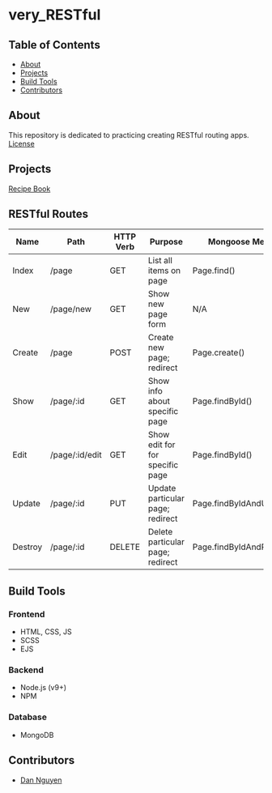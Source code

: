 # very_RESTful

## Table of Contents
* [About](#about)
* [Projects](#projects)
* [Build Tools](#build-tools)
* [Contributors](#contributors)


## About
This repository is dedicated to practicing creating RESTful routing apps.  
[License](https://github.com/ziggysauce/react-apps/blob/master/LICENSE.md)  


## Projects
[Recipe Book](https://github.com/ziggysauce/very_RESTful)


## RESTful Routes
| Name    | Path           | HTTP Verb | Purpose                          | Mongoose Method          |
| ------- | -------------- | --------- | -------------------------------- | ---------------          |
| Index   | /page          | GET       | List all items on page           | Page.find()              |
| New     | /page/new      | GET       | Show new page form               | N/A                      |
| Create  | /page          | POST      | Create new page; redirect        | Page.create()            |
| Show    | /page/:id      | GET       | Show info about specific page    | Page.findById()          |
| Edit    | /page/:id/edit | GET       | Show edit for for specific page  | Page.findById()          |
| Update  | /page/:id      | PUT       | Update particular page; redirect | Page.findByIdAndUpdate() |
| Destroy | /page/:id      | DELETE    | Delete particular page; redirect | Page.findByIdAndRemove() |


## Build Tools
### Frontend
* HTML, CSS, JS
* SCSS
* EJS

### Backend
* Node.js (v9+)
* NPM

### Database
* MongoDB


## Contributors
* [Dan Nguyen](https://github.com/ziggysauce)